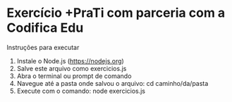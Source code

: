 # Exercício +PraTi com parceria com a Codifica Edu

Instruções para executar
1. Instale o Node.js (https://nodejs.org)
2. Salve este arquivo como exercicios.js
3. Abra o terminal ou prompt de comando
4. Navegue até a pasta onde salvou o arquivo: cd caminho/da/pasta
5. Execute com o comando: node exercicios.js
